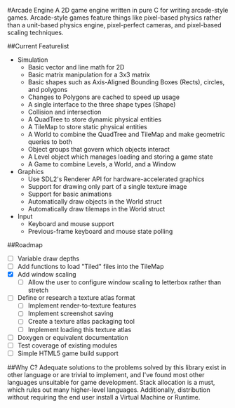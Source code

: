 #Arcade Engine
A 2D game engine written in pure C for writing arcade-style games. Arcade-style games feature things like pixel-based physics rather than a unit-based physics engine, pixel-perfect cameras, and pixel-based scaling techniques. 

##Current Featurelist
- Simulation
	- Basic vector and line math for 2D
	- Basic matrix manipulation for a 3x3 matrix
	- Basic shapes such as Axis-Aligned Bounding Boxes (Rects), circles, and polygons
	- Changes to Polygons are cached to speed up usage
	- A single interface to the three shape types (Shape)
	- Collision and intersection
	- A QuadTree to store dynamic physical entities
	- A TileMap to store static physical entities
	- A World to combine the QuadTree and TileMap and make geometric queries to both
	- Object groups that govern which objects interact
	- A Level object which manages loading and storing a game state
	- A Game to combine Levels, a World, and a Window
- Graphics
	- Use SDL2's Renderer API for hardware-accelerated graphics
	- Support for drawing only part of a single texture image
	- Support for basic animations
	- Automatically draw objects in the World struct
	- Automatically draw tilemaps in the World struct
- Input
	- Keyboard and mouse support
	- Previous-frame keyboard and mouse state polling

##Roadmap
- [ ] Variable draw depths
- [ ] Add functions to load "Tiled" files into the TileMap
- [x] Add window scaling
	- [ ] Allow the user to configure window scaling to letterbox rather than stretch
- [ ] Define or research a texture atlas format
	- [ ] Implement render-to-texture features
	- [ ] Implement screenshot saving
	- [ ] Create a texture atlas packaging tool
	- [ ] Implement loading this texture atlas
- [ ] Doxygen or equivalent documentation
- [ ] Test coverage of existing modules
- [ ] Simple HTML5 game build support

##Why C?
Adequate solutions to the problems solved by this library exist in other language or are trivial to implement, and I've found most other languages unsuitable for game development. Stack allocation is a must, which rules out many higher-level languages. Additionally, distribution without requiring the end user install a Virtual Machine or Runtime.
